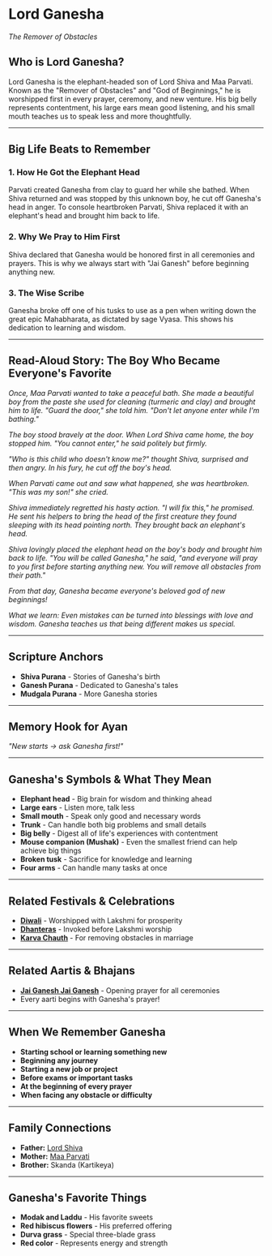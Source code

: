# Lord Ganesha
*The Remover of Obstacles*

## Who is Lord Ganesha?

Lord Ganesha is the elephant-headed son of Lord Shiva and Maa Parvati. Known as the "Remover of Obstacles" and "God of Beginnings," he is worshipped first in every prayer, ceremony, and new venture. His big belly represents contentment, his large ears mean good listening, and his small mouth teaches us to speak less and more thoughtfully.

---

## Big Life Beats to Remember

### 1. **How He Got the Elephant Head**
Parvati created Ganesha from clay to guard her while she bathed. When Shiva returned and was stopped by this unknown boy, he cut off Ganesha's head in anger. To console heartbroken Parvati, Shiva replaced it with an elephant's head and brought him back to life.

### 2. **Why We Pray to Him First**
Shiva declared that Ganesha would be honored first in all ceremonies and prayers. This is why we always start with "Jai Ganesh" before beginning anything new.

### 3. **The Wise Scribe**
Ganesha broke off one of his tusks to use as a pen when writing down the great epic Mahabharata, as dictated by sage Vyasa. This shows his dedication to learning and wisdom.

---

## Read-Aloud Story: The Boy Who Became Everyone's Favorite

*Once, Maa Parvati wanted to take a peaceful bath. She made a beautiful boy from the paste she used for cleaning (turmeric and clay) and brought him to life. "Guard the door," she told him. "Don't let anyone enter while I'm bathing."*

*The boy stood bravely at the door. When Lord Shiva came home, the boy stopped him. "You cannot enter," he said politely but firmly.*

*"Who is this child who doesn't know me?" thought Shiva, surprised and then angry. In his fury, he cut off the boy's head.*

*When Parvati came out and saw what happened, she was heartbroken. "This was my son!" she cried.*

*Shiva immediately regretted his hasty action. "I will fix this," he promised. He sent his helpers to bring the head of the first creature they found sleeping with its head pointing north. They brought back an elephant's head.*

*Shiva lovingly placed the elephant head on the boy's body and brought him back to life. "You will be called Ganesha," he said, "and everyone will pray to you first before starting anything new. You will remove all obstacles from their path."*

*From that day, Ganesha became everyone's beloved god of new beginnings!*

*What we learn: Even mistakes can be turned into blessings with love and wisdom. Ganesha teaches us that being different makes us special.*

---

## Scripture Anchors
- **Shiva Purana** - Stories of Ganesha's birth
- **Ganesh Purana** - Dedicated to Ganesha's tales
- **Mudgala Purana** - More Ganesha stories

---

## Memory Hook for Ayan
*"New starts → ask Ganesha first!"*

---

## Ganesha's Symbols & What They Mean
- **Elephant head** - Big brain for wisdom and thinking ahead
- **Large ears** - Listen more, talk less
- **Small mouth** - Speak only good and necessary words
- **Trunk** - Can handle both big problems and small details
- **Big belly** - Digest all of life's experiences with contentment
- **Mouse companion (Mushak)** - Even the smallest friend can help achieve big things
- **Broken tusk** - Sacrifice for knowledge and learning
- **Four arms** - Can handle many tasks at once

---

## Related Festivals & Celebrations
- **[Diwali](../festivals/13-diwali.md)** - Worshipped with Lakshmi for prosperity
- **[Dhanteras](../festivals/12-dhanteras.md)** - Invoked before Lakshmi worship
- **[Karva Chauth](../festivals/11-karva-chauth.md)** - For removing obstacles in marriage

---

## Related Aartis & Bhajans
- **[Jai Ganesh Jai Ganesh](../aartis-bhajans/04-jai-ganesh.md)** - Opening prayer for all ceremonies
- Every aarti begins with Ganesha's prayer!

---

## When We Remember Ganesha
- **Starting school or learning something new**
- **Beginning any journey**
- **Starting a new job or project**
- **Before exams or important tasks**
- **At the beginning of every prayer**
- **When facing any obstacle or difficulty**

---

## Family Connections
- **Father:** [Lord Shiva](./01-lord-shiva.md)
- **Mother:** [Maa Parvati](./08-maa-parvati.md)
- **Brother:** Skanda (Kartikeya)

---

## Ganesha's Favorite Things
- **Modak and Laddu** - His favorite sweets
- **Red hibiscus flowers** - His preferred offering
- **Durva grass** - Special three-blade grass
- **Red color** - Represents energy and strength